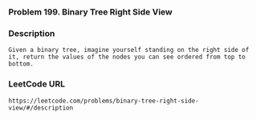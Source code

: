 ### Problem 199. Binary Tree Right Side View

### Description 
	Given a binary tree, imagine yourself standing on the right side of it, return the values of the nodes you can see ordered from top to bottom.

### LeetCode URL 
	https://leetcode.com/problems/binary-tree-right-side-view/#/description
